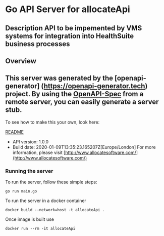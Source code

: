 # Go API Server for allocateApi

## Description  API to be impemented by VMS systems for integration into HealthSuite business processes 

## Overview
This server was generated by the [openapi-generator]
(https://openapi-generator.tech) project.
By using the [OpenAPI-Spec](https://github.com/OAI/OpenAPI-Specification) from a remote server, you can easily generate a server stub.  
-

To see how to make this your own, look here:

[README](https://openapi-generator.tech)

- API version: 1.0.0
- Build date: 2020-01-09T13:35:23.165207Z[Europe/London]
For more information, please visit [http://www.allocatesoftware.com/](http://www.allocatesoftware.com/)


### Running the server
To run the server, follow these simple steps:

```
go run main.go
```

To run the server in a docker container
```
docker build --network=host -t allocateApi .
```

Once image is built use
```
docker run --rm -it allocateApi 
```


